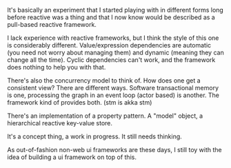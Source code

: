 
It's basically an experiment that I started playing with in different forms long before reactive was a thing and that I now know would be described as a pull-based reactive framework.

I lack experience with reactive frameworks, but I think the style of this one is considerably different. Value/expression dependencies are automatic (you need not worry about managing them) and dynamic (meaning they can change all the time). Cyclic dependencies can't work, and the framework does nothing to help you with that.

There's also the concurrency model to think of. How does one get a consistent view? There are different ways. Software transactional memory is one, processing the graph in an event loop (actor based) is another. The framework kind of provides both. (stm is akka stm)

There's an implementation of a property pattern. A "model" object, a hierarchical reactive key-value store.

It's a concept thing, a work in progress. It still needs thinking.

As out-of-fashion non-web ui frameworks are these days, I still toy with the idea of building a ui framework on top of this.
